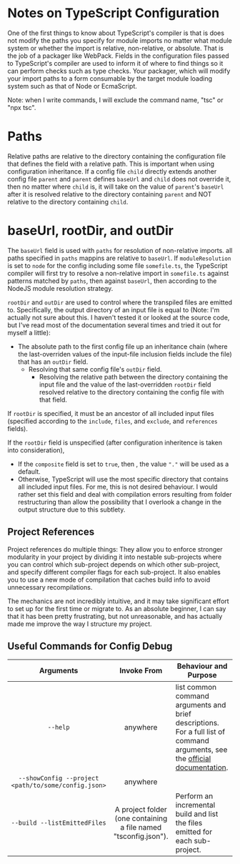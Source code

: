 
# Notes on TypeScript Configuration

One of the first things to know about TypeScript's compiler is that is does not modify the paths you specify for module imports no matter what module system or whether the import is relative, non-relative, or absolute. That is the job of a packager like WebPack. Fields in the configuration files passed to TypeScript's compiler are used to inform it of where to find things so it can perform checks such as type checks. Your packager, which will modify your import paths to a form consumable by the target module loading system such as that of Node or EcmaScript.

Note: when I write commands, I will exclude the command name, "tsc" or "npx tsc".

# Paths

Relative paths are relative to the directory containing the configuration file that defines the field with a relative path. This is important when using configuration inheritance. If a config file `child` directly extends another config file `parent` and `parent` defines `baseUrl` and `child` does not override it, then no matter where `child` is, it will take on the value of `parent`'s `baseUrl` after it is resolved relative to the directory containing `parent` and NOT relative to the directory containing `child`.

# baseUrl, rootDir, and outDir

The `baseUrl` field is used with `paths` for resolution of non-relative imports. all paths specified in `paths` mappins are relative to `baseUrl`. If `moduleResolution` is set to `node` for the config including some file `somefile.ts`, the TypeScript compiler will first try to resolve a non-relative import in `somefile.ts` against patterns matched by `paths`, then against `baseUrl`, then according to the NodeJS module resolution strategy.

`rootDir` and `outDir` are used to control where the transpiled files are emitted to. Specifically, the output directory of an input file is equal to (Note: I'm actually not sure about this. I haven't tested it or looked at the source code, but I've read most of the documentation several times and tried it out for myself a little):

- The absolute path to the first config file up an inheritance chain (where the last-overriden values of the input-file inclusion fields include the file) that has an `outDir` field.
  - Resolving that same config file's `outDir` field.
    - Resolving the relative path between the directory containing the input file and the value of the last-overridden `rootDir` field resolved relative to the directory containing the config file with that field.

If `rootDir` is specified, it must be an ancestor of all included input files (specified according to the `include`, `files`, and `exclude`, and `references` fields).

If the `rootDir` field is unspecified (after configuration inheritence is taken into consideration),

- If the `composite` field is set to `true`, then , the value `"."` will be used as a default.
- Otherwise, TypeScript will use the most specific directory that contains all included input files. For me, this is not desired behaviour. I would rather set this field and deal with compilation errors resulting from folder restructuring than allow the possibility that I overlook a change in the output structure due to this subtlety.

## Project References

Project references do multiple things: They allow you to enforce stronger modularity in your project by dividing it into nestable sub-projects where you can control which sub-project depends on which other sub-project, and specify different compiler flags for each sub-project. It also enables you to use a new mode of compilation that caches build info to avoid unnecessary recompilations.

The mechanics are not incredibly intuitive, and it may take significant effort to set up for the first time or migrate to. As an absolute beginner, I can say that it has been pretty frustrating, but not unreasonable, and has actually made me improve the way I structure my project.

## Useful Commands for Config Debug

| Arguments | Invoke From | Behaviour and Purpose |
|:---------:|:-----------:|-----------------------|
| `--help` | anywhere | list common command arguments and brief descriptions. For a full list of command arguments, see the [official documentation](https://www.typescriptlang.org/docs/handbook/compiler-options.html). |
| `--showConfig --project <path/to/some/config.json>` | anywhere | |
| `--build --listEmittedFiles` | A project folder (one containing a file named "tsconfig.json"). | Perform an incremental build and list the files emitted for each sub-project. |
